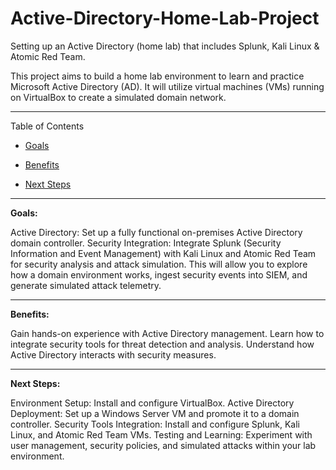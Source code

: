 # Active-Directory-Home-Lab-Project
Setting up an Active Directory (home lab) that includes Splunk, Kali Linux &amp; Atomic Red Team.

This project aims to build a home lab environment to learn and practice Microsoft Active Directory (AD). It will utilize virtual machines (VMs) running on VirtualBox to create a simulated domain network.

<hr>

Table of Contents
<ul>
    <li><a href="#Goals"><p>Goals</p></a></li>
    <li><a href="#Benefits"><p>Benefits</p></a></li>
    <li><a href="#Next"><p>Next Steps</p></a></li>
</ul>

<hr>

<b id="Goals">Goals:</b>

Active Directory: Set up a fully functional on-premises Active Directory domain controller.
Security Integration: Integrate Splunk (Security Information and Event Management) with Kali Linux and Atomic Red Team for security analysis and attack simulation. This will allow you to explore how a domain environment works, ingest security events into SIEM, and generate simulated attack telemetry.

<hr>

<b id="Benefits">Benefits:</b>

Gain hands-on experience with Active Directory management.
Learn how to integrate security tools for threat detection and analysis.
Understand how Active Directory interacts with security measures.

<hr>

<b id="Next">Next Steps:</b>

Environment Setup: Install and configure VirtualBox.
Active Directory Deployment: Set up a Windows Server VM and promote it to a domain controller.
Security Tools Integration: Install and configure Splunk, Kali Linux, and Atomic Red Team VMs.
Testing and Learning: Experiment with user management, security policies, and simulated attacks within your lab environment.
